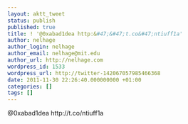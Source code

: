 ```yaml
---
layout: aktt_tweet
status: publish
published: true
title: ! '@0xabad1dea http:&#47;&#47;t.co&#47;ntiuff1a'
author: nelhage
author_login: nelhage
author_email: nelhage@mit.edu
author_url: http://nelhage.com
wordpress_id: 1533
wordpress_url: http://twitter-142067057985466368
date: 2011-11-30 22:26:40.000000000 +01:00
categories: []
tags: []
---
```

@0xabad1dea http:&#47;&#47;t.co&#47;ntiuff1a
